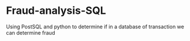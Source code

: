 # Fraud-analysis-SQL
Using PostSQL and python to determine if in a database of transaction we can determine fraud
